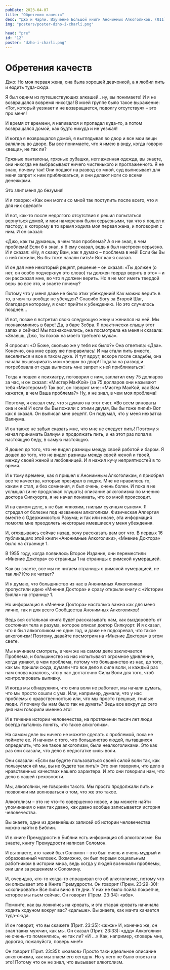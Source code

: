 ```yaml
---
pubDate: 2023-04-07
title: "Обретения качеств"
desc: "Джо и Чарли. Изучение Большой книги Анонимных Алкоголиков. (011)"
img: "posters/poster-dzho-i-charli.png"

head: "pre"
id: "12"
poster: "dzho-i-charli.png"
---
```


# Обретения качеств

Джо:
Но моя первая жена, она была хорошей девчонкой, а я любил пить и ездить туда-сюда.

Я был одним из путешествующих алкашей.. ну, вы понимаете! И я не возвращался вовремя никогда! В моей группе было такое выражение: «Тот, который уезжает и не возвращается, подолгу отсутствуя» – это про меня!

И время от времени, я напивался и пропадал куда-то, а потом возвращался домой, как будто никуда и не уезжал!

И когда я возвращался домой, я выглядывал во двор и все мои вещи валялись во дворе. Вы все понимаете, что я имею в виду, когда говорю «вещи», не так ли?

Грязные панталоны, грязные рубашки, неглаженная одежда, вы знаете, они никогда не выбрасывают ничего чистенького и проглаженного. Я не знаю, почему так! Они подают на развод со мной, суд выписывает для меня запрет к ним приближаться, и они делают ноги со всеми денежками.

Это злит меня до безумия!

И я говорю: «Как они могли со мной так поступить после всего, что я для них сделал!»

И вот, как-то после недолгого отсутствия я решил попытаться вернуться домой, и мои намерения были серьезными, так что я пошел к пастору, к которому в то время ходила моя первая жена, и поговорил с ним. И он сказал:

«Джо, как ты думаешь, в чем твоя проблема? А я не знал, в чем проблема! Если б я знал, я б ему сказал, ведь я был настроен серьезно. И я сказал: «Ну, я скажу Вам, как я думаю – проблема в ней! Если бы Вы с ней пожили, Вы бы тоже начали пить!» Вот как я сказал.

И он дал мне некоторый рецепт, решение – он сказал: «Ты должен (о нет, он особо подчеркнул это слово) ты должен твердо верить в это» – и он рассказал мне, во что я должен верить. Но я не мог иметь твердой веры во все это, и знаете почему?

Потому что у меня даже не было этих убеждений! Как можно верить в то, в чем ты вообще не убежден? Спасибо Богу за Второй Шаг, благодаря которому, я смог прийти к убеждению. Но это случилось позднее…

И вот, позже я встретил свою следующую жену и женился на ней. Мы познакомились в баре! Да, в баре Зебра. Я практически слышу этот запах и сейчас! Мы познакомились, она посмотрела на меня и сказала: «Знаешь, Джо, ты похож на моего третьего мужа».

Я спросил: «О Боже, сколько же у тебя их было?» Она ответила: «Два». Конечно, она мне сразу же понравилась! И мы стали пить вместе, веселиться и все в таком духе. И тут вдруг, вскоре после свадьбы, она начала вышвыривать мои «вещи» во двор! Подала на развод и потребовала от суда выписать мне запрет к ней приближаться!

Тогда я пошел к психиатру, поговорил с ним, заплатил ему 75 долларов за час, и он сказал: «Мистер МакКой» (за 75 долларов они называют тебя «Мистером»!) Так вот, он говорит мне: «Мистер МакКой, как Вам кажется, в чем Ваша проблема?» Ну, я не знал, в чем моя проблема!

Поэтому, я сказал ему, что я думаю на этот счет. «Во всем виноваты она и она! И если бы Вы пожили с этими двумя, Вы бы тоже пили!» Вот как я сказал. Он выписал мне рецепт. Он подумал, что у меня нехватка Валиума.

И он также не забыл сказать мне, что мне не следует пить! Поэтому я начал принимать Валиум и продолжать пить, и на этот раз попал в настоящую беду, в самую настоящую.

Я дошел до того, что не видел разницы между своей работой и баром. Я дошел до того, что не видел разницы между своей женой и твоей, между своей женой и любовницей. И я нажил кучу неприятностей в то время.

И к тому времени, как я пришел к Анонимным Алкоголикам, я приобрел все те качества, которые презирал в людях. Мне не нравилось то, каким я стал, и без сомнения, я был очень, очень болен. И пока я не услышал (и не продолжал слушать) описание алкоголизма по мнению доктора Силкуорта, я не начал понимать, что со мной происходит.

И на самом деле, я не был «плохим, гнилым сукиным сыном». Я страдал от болезни под названием алкоголизм. Физическая Аллергия вместе с Одержимостью Разума; и так или иначе, эта информация помогла мне преодолеть некоторые имевшиеся у меня убеждения.

И, оглядываясь сейчас назад, хочу рассказать вам вот что. В первых 16 публикациях этой книги «Анонимные Алкоголики», «Мнение Доктора» было на странице 1.

В 1955 году, когда появилось Второе Издание, они переместили «Мнение Доктора» со страницы 1 на страницы с римской нумерацией.

Как вы знаете, все мы не читаем страницы с римской нумерацией, не так ли? Кто их читает?

И я думаю, что большинство из нас в Анонимных Алкоголиках пропустили идею «Мнения Доктора» и сразу открыли книгу с «Истории Билла» на странице 1.

Но информация в «Мнении Доктора» настолько важна как для меня лично, так и для всего Сообщества Анонимных Алкоголиков!

Ведь вся остальная книга будет рассказывать нам, как выздороветь от состояния тела и разума, которое описал доктор Силкуорт. И я сказал, что я был алкоголиком не один год, и даже не подозревал, что такое алкоголизм! Поэтому, давайте посмотрим на «Мнение Доктора» в этом свете.

Мы начинаем смотреть, в чем же на самом деле заключается Проблема, и большинство из нас испытывают огромное удивление, когда узнают, в чем проблема, потому что большинство из нас, до того, как мы пришли сюда, думали что все дело в силе воли, и каждый раз нам снова казалось, что у нас достаточно Силы Воли для того, чтоб контролировать выпивку.

И когда мы обнаружили, что сила воли не работает, мы начали думать, что мы просто сошли с ума. Или, например, думали, что у нас проблемы с нравственностью или, что мы просто грешные, гнилые люди. И почему бы нам было так не думать? Ведь все вокруг до сего дня нам говорили именно это!

И в течение истории человечества, на протяжении тысяч лет люди всегда пытались понять, что такое алкоголизм.

На самом деле вы ничего не можете сделать с проблемой, пока не поймете ее. И начнем с того, что большинство людей, пытавшихся определить, что же такое алкоголизм, были неалкоголиками. Это как раз они сказали, что дело в недостатке силы воли.

Они сказали: «Если вы будете пользоваться своей силой воли так, как пользуемся ей мы, вы не будете так пить!» Это они говорили, что дело в нравственных качествах нашего характера. И это они говорили нам, что дело в нашей греховности.

Мы, алкоголики, не говорили такого. Мы просто продолжали пить и позволяли им волноваться о том, что же это такое.

Алкоголизм – это не что-то совершенно новое, и вы можете найти упоминания о нем так давно, как давно вообще записывается история человечества.

Вы знаете, одни из древнейших записей об истории человечества можно найти в Библии.

И в книге Премудрости в Библии есть информация об алкоголизме. Вы знаете, книгу Премудрости написал Соломон.

И вы знаете, кто такой был Соломон – это был очень и очень мудрый и образованный человек. Возможно, он был первым социальным работником в истории мира, ведь когда у людей возникали проблемы, они шли за решением к Соломону.

И, очевидно, кто-то когда-то спрашивал его об алкоголизме, потому что он описывает это в Книге Премудрости. Он говорит (Прем. 23:29-30): «скопировать» Все пили вино в те дни. У них не было пойла покрепче, которое мы пьем сейчас. Он говорит (Прем. 23:34): «абв».

Помните, как вы ложились на кровать, и эта старая кровать начинала ходить ходуном вокруг вас? «дальше». Вы знаете, как мачта качается туда-сюда.

И он говорит, что вы скажете (Прит. 23:35): «жжж» И, конечно же, он знал таких мужчин, как мы. Он сказал (Прит. 23:33): «ддд» Алкоголики не очень-то поменялись, не так ли? «И …» Как, например, «поверь мне, дорогая, пожалуйста, поверь мне!»

Он говорит (Прит. 23:35): «юавюв» Просто таки идеальное описание алкоголизма, как мы знаем его сегодня. Но у него не было ответа на это! Потому что он не знал, что вызывает алкоголизм.
